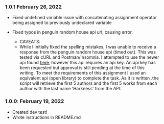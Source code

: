 ### 1.0.1 February 26, 2022

- Fixed undefined variable issue with concatenating assignment operator being assigned to previously undeclared variable

- Fixed typos in penguin random house api url, causing error.
  - CAVEATS:
   - While I initially fixed the spelling mistakes, I was unable to receive a response from the penguin random house api (timed out). This was tested via cURL and Postman/Insomnia. I attempted to use the newer api found [here](https://developer.penguinrandomhouse.com/docs), however this api requires an api key. An api key has been requested but approval is still pending at the time of this writing. To meet the requirements of this assignment I used an equivalent api (open library) to complete the task. As it is written .the script will retrieve the first 5 authors and the first 5 works from each author with the last name 'Harkness' from the API.


### 1.0.0: February 19, 2022

- Created dev test!
- Wrote instructions in README.md
